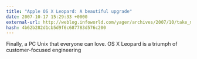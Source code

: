```yaml
---
title: "Apple OS X Leopard: A beautiful upgrade"
date: 2007-10-17 15:29:33 +0000
external-url: http://weblog.infoworld.com/yager/archives/2007/10/take_me_home_le.html
hash: 4b62b282d1cb5d9f6c687783d576c200
---
```


Finally, a PC Unix that everyone can love. OS X Leopard is a triumph of customer-focused engineering
